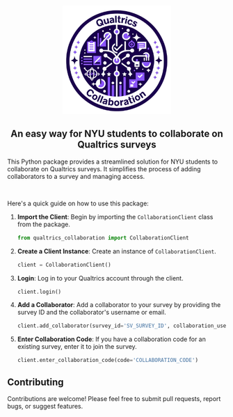 <p align="center">
    <img src="logo.png" width="250px">
</p>

<h2 align="center">An easy way for NYU students to collaborate on Qualtrics surveys</h2>

This Python package provides a streamlined solution for NYU students to collaborate on Qualtrics surveys. It simplifies the process of adding collaborators to a survey and managing access.

<br>

Here's a quick guide on how to use this package:

1. **Import the Client**:
   Begin by importing the `CollaborationClient` class from the package.

   ```python
   from qualtrics_collaboration import CollaborationClient
   ```

2. **Create a Client Instance**:
   Create an instance of `CollaborationClient`.

   ```python
   client = CollaborationClient()
   ```

3. **Login**:
   Log in to your Qualtrics account through the client.

   ```python
   client.login()
   ```

4. **Add a Collaborator**:
   Add a collaborator to your survey by providing the survey ID and the collaborator's username or email.

   ```python
   client.add_collaborator(survey_id='SV_SURVEY_ID', collaboration_username='USERNAME/EMAIL')
   ```

5. **Enter Collaboration Code**:
   If you have a collaboration code for an existing survey, enter it to join the survey.

   ```python
   client.enter_collaboration_code(code='COLLABORATION_CODE')
   ```

## Contributing
Contributions are welcome! Please feel free to submit pull requests, report bugs, or suggest features.
